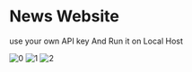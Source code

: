 # News Website

use your own API key And Run it on Local Host
 
![0](https://github.com/Abir-Hasan-Al-amin/News-Website/assets/140844292/b98c6761-3bff-4569-92af-af819584a62e)
![1](https://github.com/Abir-Hasan-Al-amin/News-Website/assets/140844292/71deb587-2aae-4193-be2c-fb74db32cf79)
![2](https://github.com/Abir-Hasan-Al-amin/News-Website/assets/140844292/f8c04c69-5f8d-43f4-aaa4-47217eb42c3e)
